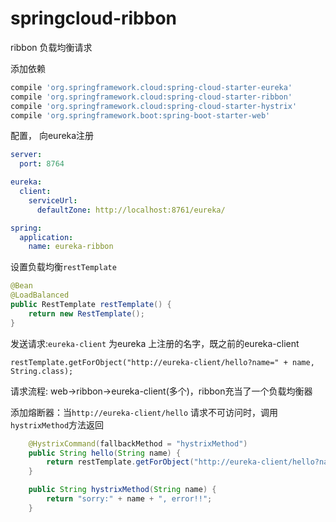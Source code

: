 # springcloud-ribbon


ribbon 负载均衡请求

添加依赖

```groovy
compile 'org.springframework.cloud:spring-cloud-starter-eureka'
compile 'org.springframework.cloud:spring-cloud-starter-ribbon'
compile 'org.springframework.cloud:spring-cloud-starter-hystrix'
compile 'org.springframework.boot:spring-boot-starter-web'
```

配置， 向eureka注册

```yaml
server:
  port: 8764

eureka:
  client:
    serviceUrl:
      defaultZone: http://localhost:8761/eureka/

spring:
  application:
    name: eureka-ribbon
```

设置负载均衡`restTemplate`

```java
@Bean
@LoadBalanced
public RestTemplate restTemplate() {
    return new RestTemplate();
}
```

发送请求:`eureka-client` 为eureka 上注册的名字，既之前的eureka-client

`restTemplate.getForObject("http://eureka-client/hello?name=" + name, String.class);`

请求流程: web->ribbon->eureka-client(多个)，ribbon充当了一个负载均衡器

添加熔断器：当`http://eureka-client/hello` 请求不可访问时，调用`hystrixMethod`方法返回

```java
    @HystrixCommand(fallbackMethod = "hystrixMethod")
    public String hello(String name) {
        return restTemplate.getForObject("http://eureka-client/hello?name=" + name, String.class);
    }

    public String hystrixMethod(String name) {
        return "sorry:" + name + ", error!!";
    }
```